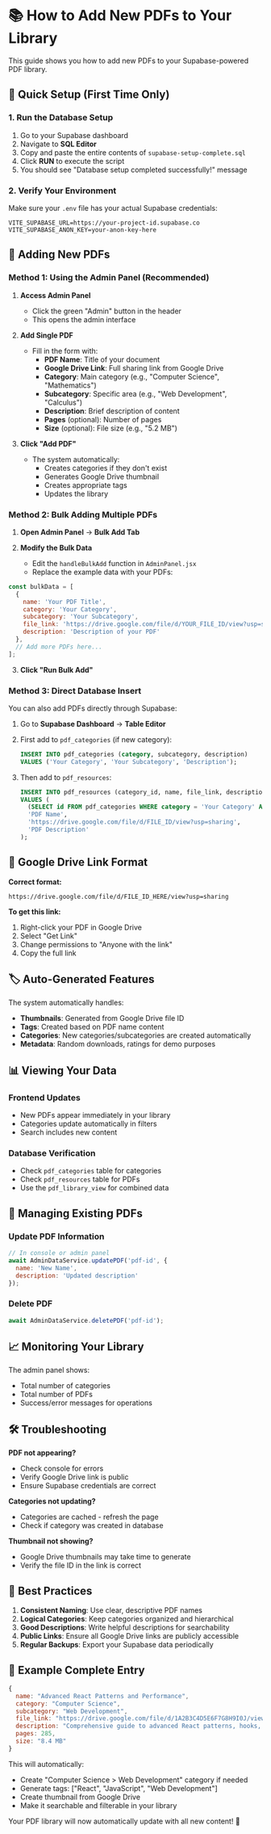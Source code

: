 # 📚 How to Add New PDFs to Your Library

This guide shows you how to add new PDFs to your Supabase-powered PDF library.

## 🚀 Quick Setup (First Time Only)

### 1. Run the Database Setup
1. Go to your Supabase dashboard
2. Navigate to **SQL Editor**
3. Copy and paste the entire contents of `supabase-setup-complete.sql`
4. Click **RUN** to execute the script
5. You should see "Database setup completed successfully!" message

### 2. Verify Your Environment
Make sure your `.env` file has your actual Supabase credentials:
```
VITE_SUPABASE_URL=https://your-project-id.supabase.co
VITE_SUPABASE_ANON_KEY=your-anon-key-here
```

## 📝 Adding New PDFs

### Method 1: Using the Admin Panel (Recommended)

1. **Access Admin Panel**
   - Click the green "Admin" button in the header
   - This opens the admin interface

2. **Add Single PDF**
   - Fill in the form with:
     - **PDF Name**: Title of your document
     - **Google Drive Link**: Full sharing link from Google Drive
     - **Category**: Main category (e.g., "Computer Science", "Mathematics")
     - **Subcategory**: Specific area (e.g., "Web Development", "Calculus")
     - **Description**: Brief description of content
     - **Pages** (optional): Number of pages
     - **Size** (optional): File size (e.g., "5.2 MB")

3. **Click "Add PDF"**
   - The system automatically:
     - Creates categories if they don't exist
     - Generates Google Drive thumbnail
     - Creates appropriate tags
     - Updates the library

### Method 2: Bulk Adding Multiple PDFs

1. **Open Admin Panel** → **Bulk Add Tab**

2. **Modify the Bulk Data**
   - Edit the `handleBulkAdd` function in `AdminPanel.jsx`
   - Replace the example data with your PDFs:

```javascript
const bulkData = [
  {
    name: 'Your PDF Title',
    category: 'Your Category',
    subcategory: 'Your Subcategory',
    file_link: 'https://drive.google.com/file/d/YOUR_FILE_ID/view?usp=sharing',
    description: 'Description of your PDF'
  },
  // Add more PDFs here...
];
```

3. **Click "Run Bulk Add"**

### Method 3: Direct Database Insert

You can also add PDFs directly through Supabase:

1. Go to **Supabase Dashboard** → **Table Editor**
2. First add to `pdf_categories` (if new category):
   ```sql
   INSERT INTO pdf_categories (category, subcategory, description) 
   VALUES ('Your Category', 'Your Subcategory', 'Description');
   ```

3. Then add to `pdf_resources`:
   ```sql
   INSERT INTO pdf_resources (category_id, name, file_link, description)
   VALUES (
     (SELECT id FROM pdf_categories WHERE category = 'Your Category' AND subcategory = 'Your Subcategory'),
     'PDF Name',
     'https://drive.google.com/file/d/FILE_ID/view?usp=sharing',
     'PDF Description'
   );
   ```

## 🔗 Google Drive Link Format

**Correct format:**
```
https://drive.google.com/file/d/FILE_ID_HERE/view?usp=sharing
```

**To get this link:**
1. Right-click your PDF in Google Drive
2. Select "Get Link"
3. Change permissions to "Anyone with the link"
4. Copy the full link

## 🏷️ Auto-Generated Features

The system automatically handles:

- **Thumbnails**: Generated from Google Drive file ID
- **Tags**: Created based on PDF name content
- **Categories**: New categories/subcategories are created automatically
- **Metadata**: Random downloads, ratings for demo purposes

## 📊 Viewing Your Data

### Frontend Updates
- New PDFs appear immediately in your library
- Categories update automatically in filters
- Search includes new content

### Database Verification
- Check `pdf_categories` table for categories
- Check `pdf_resources` table for PDFs
- Use the `pdf_library_view` for combined data

## 🔄 Managing Existing PDFs

### Update PDF Information
```javascript
// In console or admin panel
await AdminDataService.updatePDF('pdf-id', {
  name: 'New Name',
  description: 'Updated description'
});
```

### Delete PDF
```javascript
await AdminDataService.deletePDF('pdf-id');
```

## 📈 Monitoring Your Library

The admin panel shows:
- Total number of categories
- Total number of PDFs
- Success/error messages for operations

## 🛠️ Troubleshooting

**PDF not appearing?**
- Check console for errors
- Verify Google Drive link is public
- Ensure Supabase credentials are correct

**Categories not updating?**
- Categories are cached - refresh the page
- Check if category was created in database

**Thumbnail not showing?**
- Google Drive thumbnails may take time to generate
- Verify the file ID in the link is correct

## 🎯 Best Practices

1. **Consistent Naming**: Use clear, descriptive PDF names
2. **Logical Categories**: Keep categories organized and hierarchical
3. **Good Descriptions**: Write helpful descriptions for searchability
4. **Public Links**: Ensure all Google Drive links are publicly accessible
5. **Regular Backups**: Export your Supabase data periodically

## 📝 Example Complete Entry

```javascript
{
  name: "Advanced React Patterns and Performance",
  category: "Computer Science",
  subcategory: "Web Development", 
  file_link: "https://drive.google.com/file/d/1A2B3C4D5E6F7G8H9I0J/view?usp=sharing",
  description: "Comprehensive guide to advanced React patterns, hooks, and performance optimization techniques",
  pages: 285,
  size: "8.4 MB"
}
```

This will automatically:
- Create "Computer Science > Web Development" category if needed
- Generate tags: ["React", "JavaScript", "Web Development"]
- Create thumbnail from Google Drive
- Make it searchable and filterable in your library

Your PDF library will now automatically update with all new content! 🎉